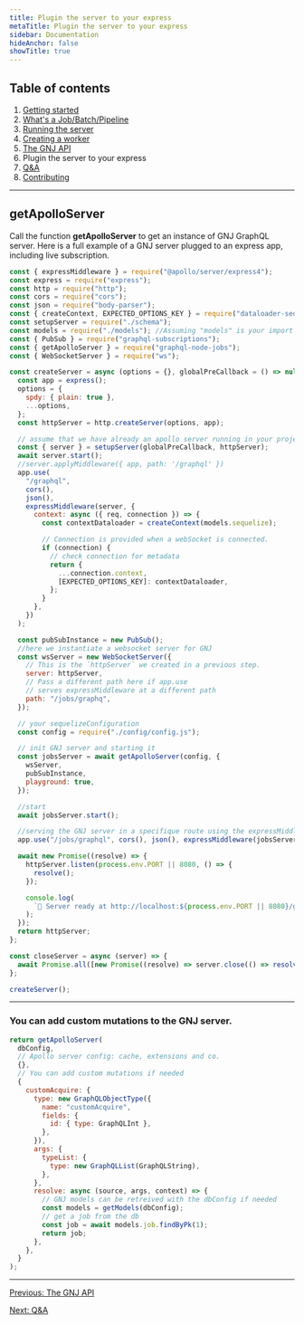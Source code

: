 ```yaml
---
title: Plugin the server to your express
metaTitle: Plugin the server to your express
sidebar: Documentation
hideAnchor: false
showTitle: true
---
```


## Table of contents

1. [Getting started](index.md)
2. [What's a Job/Batch/Pipeline](02_Whats_a_Job_Batch_Pipeline.md)
3. [Running the server](03_Running_the_server.md)
4. [Creating a worker](04_Creating_a_worker.md)
5. [The GNJ API](05_The_GNJ_API.md)
6. Plugin the server to your express
7. [Q&A](07_Q%26A.md)
8. [Contributing](08_Contributing.md)

---

## getApolloServer

Call the function **getApolloServer** to get an instance of GNJ GraphQL server.
Here is a full example of a GNJ server plugged to an express app, including live subscription.

```javascript
const { expressMiddleware } = require("@apollo/server/express4");
const express = require("express");
const http = require("http");
const cors = require("cors");
const json = require("body-parser");
const { createContext, EXPECTED_OPTIONS_KEY } = require("dataloader-sequelize");
const setupServer = require("./schema");
const models = require("./models"); //Assuming "models" is your import of the Sequelize models folder, initialized by Sequelize-Cli
const { PubSub } = require("graphql-subscriptions");
const { getApolloServer } = require("graphql-node-jobs");
const { WebSocketServer } = require("ws");

const createServer = async (options = {}, globalPreCallback = () => null) => {
  const app = express();
  options = {
    spdy: { plain: true },
    ...options,
  };
  const httpServer = http.createServer(options, app);

  // assume that we have already an apollo server running in your project
  const { server } = setupServer(globalPreCallback, httpServer);
  await server.start();
  //server.applyMiddleware({ app, path: '/graphql' })
  app.use(
    "/graphql",
    cors(),
    json(),
    expressMiddleware(server, {
      context: async ({ req, connection }) => {
        const contextDataloader = createContext(models.sequelize);

        // Connection is provided when a webSocket is connected.
        if (connection) {
          // check connection for metadata
          return {
            ...connection.context,
            [EXPECTED_OPTIONS_KEY]: contextDataloader,
          };
        }
      },
    })
  );

  const pubSubInstance = new PubSub();
  //here we instantiate a websocket server for GNJ
  const wsServer = new WebSocketServer({
    // This is the `httpServer` we created in a previous step.
    server: httpServer,
    // Pass a different path here if app.use
    // serves expressMiddleware at a different path
    path: "/jobs/graphq",
  });

  // your sequelizeConfiguration
  const config = require("./config/config.js");

  // init GNJ server and starting it
  const jobsServer = await getApolloServer(config, {
    wsServer,
    pubSubInstance,
    playground: true,
  });

  //start
  await jobsServer.start();

  //serving the GNJ server in a specifique route using the expressMiddleware
  app.use("/jobs/graphql", cors(), json(), expressMiddleware(jobsServer, {}));

  await new Promise((resolve) => {
    httpServer.listen(process.env.PORT || 8080, () => {
      resolve();
    });

    console.log(
      `🚀 Server ready at http://localhost:${process.env.PORT || 8080}/graphql`
    );
  });
  return httpServer;
};

const closeServer = async (server) => {
  await Promise.all([new Promise((resolve) => server.close(() => resolve()))]);
};

createServer();
```

---

### You can add custom mutations to the GNJ server.

```javascript
return getApolloServer(
  dbConfig,
  // Apollo server config: cache, extensions and co.
  {},
  // You can add custom mutations if needed
  {
    customAcquire: {
      type: new GraphQLObjectType({
        name: "customAcquire",
        fields: {
          id: { type: GraphQLInt },
        },
      }),
      args: {
        typeList: {
          type: new GraphQLList(GraphQLString),
        },
      },
      resolve: async (source, args, context) => {
        // GNJ models can be retreived with the dbConfig if needed
        const models = getModels(dbConfig);
        // get a job from the db
        const job = await models.job.findByPk(1);
        return job;
      },
    },
  }
);
```

---

[Previous: The GNJ API](05_The_GNJ_API.md)

[Next: Q&A](07_Q%26A.md)
